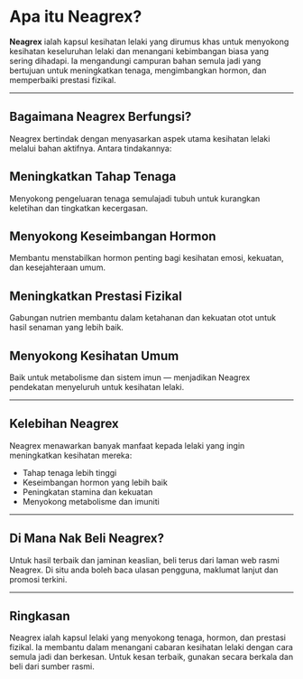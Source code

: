 # Apa itu Neagrex?

**Neagrex** ialah kapsul kesihatan lelaki yang dirumus khas untuk menyokong kesihatan keseluruhan lelaki dan menangani kebimbangan biasa yang sering dihadapi. Ia mengandungi campuran bahan semula jadi yang bertujuan untuk meningkatkan tenaga, mengimbangkan hormon, dan memperbaiki prestasi fizikal.

---

## Bagaimana Neagrex Berfungsi?

Neagrex bertindak dengan menyasarkan aspek utama kesihatan lelaki melalui bahan aktifnya. Antara tindakannya:

## Meningkatkan Tahap Tenaga  
Menyokong pengeluaran tenaga semulajadi tubuh untuk kurangkan keletihan dan tingkatkan kecergasan.

## Menyokong Keseimbangan Hormon  
Membantu menstabilkan hormon penting bagi kesihatan emosi, kekuatan, dan kesejahteraan umum.

## Meningkatkan Prestasi Fizikal  
Gabungan nutrien membantu dalam ketahanan dan kekuatan otot untuk hasil senaman yang lebih baik.

## Menyokong Kesihatan Umum  
Baik untuk metabolisme dan sistem imun — menjadikan Neagrex pendekatan menyeluruh untuk kesihatan lelaki.

---

## Kelebihan Neagrex

Neagrex menawarkan banyak manfaat kepada lelaki yang ingin meningkatkan kesihatan mereka:

- Tahap tenaga lebih tinggi  
- Keseimbangan hormon yang lebih baik  
- Peningkatan stamina dan kekuatan  
- Menyokong metabolisme dan imuniti  

---

## Di Mana Nak Beli Neagrex?

Untuk hasil terbaik dan jaminan keaslian, beli terus dari laman web rasmi Neagrex. Di situ anda boleh baca ulasan pengguna, maklumat lanjut dan promosi terkini.

---

## Ringkasan

Neagrex ialah kapsul lelaki yang menyokong tenaga, hormon, dan prestasi fizikal. Ia membantu dalam menangani cabaran kesihatan lelaki dengan cara semula jadi dan berkesan. Untuk kesan terbaik, gunakan secara berkala dan beli dari sumber rasmi.
